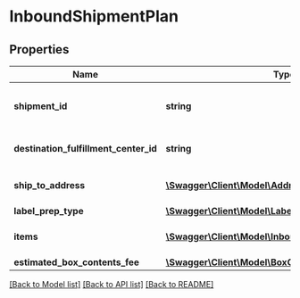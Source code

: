 # InboundShipmentPlan

## Properties
Name | Type | Description | Notes
------------ | ------------- | ------------- | -------------
**shipment_id** | **string** | A shipment identifier originally returned by the createInboundShipmentPlan operation. | 
**destination_fulfillment_center_id** | **string** | An Amazon fulfillment center identifier created by Amazon. | 
**ship_to_address** | [**\Swagger\Client\Model\Address**](Address.md) | The address of the Amazon fulfillment center to which to ship the items. | 
**label_prep_type** | [**\Swagger\Client\Model\LabelPrepType**](LabelPrepType.md) |  | 
**items** | [**\Swagger\Client\Model\InboundShipmentPlanItemList**](InboundShipmentPlanItemList.md) | SKU and quantity information for the items in the shipment. | 
**estimated_box_contents_fee** | [**\Swagger\Client\Model\BoxContentsFeeDetails**](BoxContentsFeeDetails.md) |  | [optional] 

[[Back to Model list]](../README.md#documentation-for-models) [[Back to API list]](../README.md#documentation-for-api-endpoints) [[Back to README]](../README.md)


